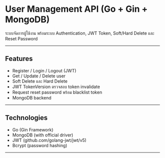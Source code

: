 # User Management API (Go + Gin + MongoDB)

ระบบจัดการผู้ใช้งาน พร้อมระบบ Authentication, JWT Token, Soft/Hard Delete และ Reset Password

---

## Features

- Register / Login / Logout (JWT)
- Get / Update / Delete user
- Soft Delete และ Hard Delete
- JWT TokenVersion ตรวจสอบ token invalidate
- Request reset password พร้อม blacklist token
- MongoDB backend

---

## Technologies

- Go (Gin Framework)
- MongoDB (with official driver)
- JWT (github.com/golang-jwt/jwt/v5)
- Bcrypt (password hashing)

---